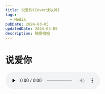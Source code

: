 ```yaml
---
title: 说爱你(Cover沈以诚)
tags:
  - Media
pubDate: 2024-03-05
updatedDate: 2024-03-05
description: 随便唱唱
---
```

# 说爱你
<audio id="audio" controls="" preload="none">
      <source id="mp3" src="https://github.com/mqzpmwxo/MyBlog/blob/main/public/static/images/SayLoveU.mp3">
</audio>